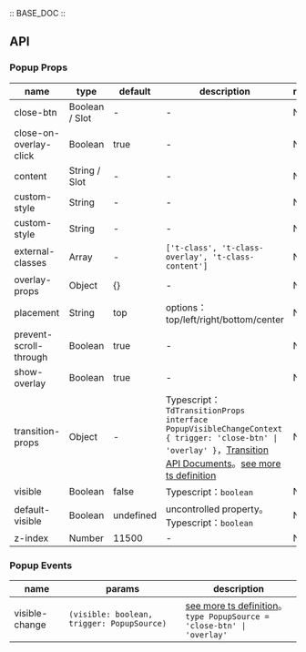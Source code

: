 :: BASE_DOC ::

## API
### Popup Props

name | type | default | description | required
-- | -- | -- | -- | --
close-btn | Boolean / Slot | - | \- | N
close-on-overlay-click | Boolean | true | \- | N
content | String / Slot | - | \- | N
custom-style | String | - | \- | N
custom-style | String | - | \- | N
external-classes | Array | - | `['t-class', 't-class-overlay', 't-class-content']` | N
overlay-props | Object | {} | \- | N
placement | String | top | options：top/left/right/bottom/center | N
prevent-scroll-through | Boolean | true | \- | N
show-overlay | Boolean | true | \- | N
transition-props | Object | - | Typescript：`TdTransitionProps` `interface PopupVisibleChangeContext { trigger: 'close-btn' \| 'overlay' }`，[Transition API Documents](./transition?tab=api)。[see more ts definition](https://github.com/Tencent/tdesign-miniprogram/tree/develop/src/popup/type.ts) | N
visible | Boolean | false | Typescript：`boolean` | N
default-visible | Boolean | undefined | uncontrolled property。Typescript：`boolean` | N
z-index | Number | 11500 | \- | N

### Popup Events

name | params | description
-- | -- | --
visible-change | `(visible: boolean, trigger: PopupSource) ` | [see more ts definition](https://github.com/Tencent/tdesign-miniprogram/tree/develop/src/popup/type.ts)。<br/>`type PopupSource = 'close-btn' \| 'overlay'`<br/>
